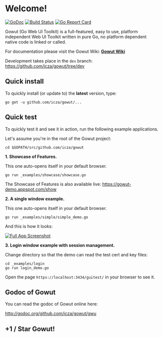 # Welcome! #

[![GoDoc](https://godoc.org/github.com/icza/gowut/gwu?status.svg)](https://godoc.org/github.com/icza/gowut/gwu) [![Build Status](https://travis-ci.org/icza/gowut.svg?branch=master)](https://travis-ci.org/icza/gowut) [![Go Report Card](https://goreportcard.com/badge/github.com/icza/gowut)](https://goreportcard.com/report/github.com/icza/gowut)

Gowut (Go Web UI Toolkit) is a full-featured, easy to use, platform independent Web UI Toolkit written in pure Go, no platform dependent native code is linked or called.

For documentation please visit the Gowut Wiki:
[**Gowut Wiki**](https://github.com/icza/gowut/wiki)

Development takes place in the `dev` branch: https://github.com/icza/gowut/tree/dev

## Quick install ##

To quickly install (or update to) the **latest** version, type:

    go get -u github.com/icza/gowut/...

## Quick test ##

To quickly test it and see it in action, run the following example applications.

Let's assume you're in the root of the Gowut project:

    cd $GOPATH/src/github.com/icza/gowut

**1. Showcase of Features.**

This one auto-opens itself in your default browser.

    go run _examples/showcase/showcase.go

The Showcase of Features is also available live: https://gowut-demo.appspot.com/show

**2. A single window example.**

This one auto-opens itself in your default browser.

    go run _examples/simple/simple_demo.go

And this is how it looks:

[![Full App Screenshot](https://github.com/icza/gowut/raw/dev/_images/full_app_example.png)](https://github.com/icza/gowut/wiki/Full-App-Example)

**3. Login window example with session management.**

Change directory so that the demo can read the test cert and key files:

    cd _examples/login
    go run login_demo.go

Open the page `https://localhost:3434/guitest/` in your browser to see it.

## Godoc of Gowut ##

You can read the godoc of Gowut online here:

http://godoc.org/github.com/icza/gowut/gwu

## +1 / Star Gowut! ##
